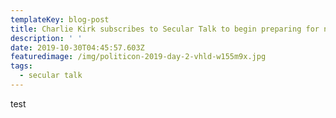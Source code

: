 ```yaml
---
templateKey: blog-post
title: Charlie Kirk subscribes to Secular Talk to begin preparing for next debate
description: ' '
date: 2019-10-30T04:45:57.603Z
featuredimage: /img/politicon-2019-day-2-vhld-w155m9x.jpg
tags:
  - secular talk
---
```

 test

